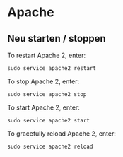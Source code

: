 # Apache
## Neu starten / stoppen
To restart Apache 2, enter:

    sudo service apache2 restart

To stop Apache 2, enter:

    sudo service apache2 stop

To start Apache 2, enter:

    sudo service apache2 start

To gracefully reload Apache 2, enter:

    sudo service apache2 reload
